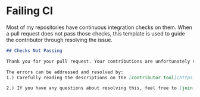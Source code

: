 # Failing CI

Most of my repositories have continuous integration checks on them. When a pull request does not pass those checks, this template is used to guide the contributor through resolving the issue.

```md
## Checks Not Passing

Thank you for your pull request. Your contributions are unfortunately not passing our integration checks. Because of this, we are unable to review your pull request.

The errors can be addressed and resolved by:
1.) Carefully reading the descriptions on the [contributor tool](https://contribute.naomi.lgbt/) and ensuring that you followed the request properly.

2.) If you have any questions about resolving this, feel free to [join our chat server](http://chat.nhcarrigan.com) and we will gladly work with you.
```
